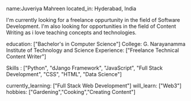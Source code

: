name:Juveriya Mahreen
located_in: Hyderabad, India

I'm currently looking for a freelance oppurtunity in the field of Software Development.
I'm also looking for opportunities in the field of Content Writing as i love teaching concepts and technologies.

education: ["Bachelor's in Computer Science"]
College: G. Narayanamma Institute of Technology and Science
Experience: ["Freelance Technical Content Writer"]

Skills : ["Python", "dJango Framework", "JavaScript", "Full Stack Development", 
                      "CSS", "HTML", "Data Science"]

currently_learning: ["Full Stack Web Development"]
will_learn: ["Web3"]
hobbies: ["Gardening","Cooking","Creating Content"]
